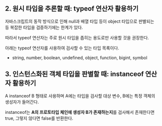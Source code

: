 ## 2. 원시 타입을 추론할 때: typeof 연산자 활용하기

자바스크립트의 동작 방식으로 인해 null과 배열 타입 등이 object 타입으로 판별되는 등 복잡한 타입을 검증하기에는 한계가 있다.

따라서 typeof 연산자는 주로 원시 타입을 좁히는 용도로만 사용할 것을 권장한다.

아래는 typeof 연산자를 사용하여 검사할 수 있는 타입 목록이다.

- string, number, boolean, undefined, object, function, bigint, symbol

## 3. 인스턴스화된 객체 타입을 판별할 때: instanceof 연산자 활용하기

A instanceof B 형태로 사용하며 A에는 타입을 검사할 대상 변수, B에는 특정 객체의 생성자가 들어간다.

instanceof는 **A의 프로토타입 체인에 생성자 B가 존재하는지**를 검사해서 존재한다면 true, 그렇지 않다면 false를 반환한다.
